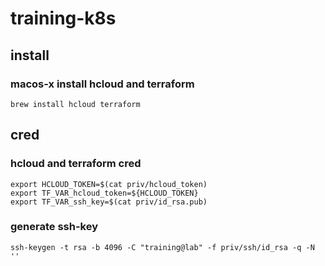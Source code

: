 # training-k8s


## install 

### macos-x install hcloud and terraform
```shell
brew install hcloud terraform
```


## cred

### hcloud and terraform cred
```shell
export HCLOUD_TOKEN=$(cat priv/hcloud_token)
export TF_VAR_hcloud_token=${HCLOUD_TOKEN}
export TF_VAR_ssh_key=$(cat priv/id_rsa.pub)
```

### generate ssh-key
```shell
ssh-keygen -t rsa -b 4096 -C "training@lab" -f priv/ssh/id_rsa -q -N ''
```
